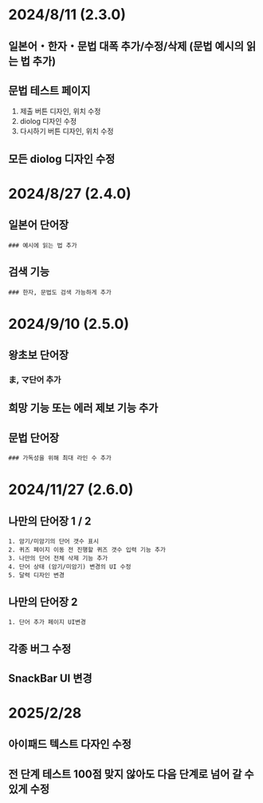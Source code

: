 # 2024/8/11 (2.3.0)

## 일본어・한자・문법 대폭 추가/수정/삭제 (문법 예시의 읽는 법 추가)

## 문법 테스트 페이지

1.  제출 버튼 디자인, 위치 수정
2.  diolog 디자인 수정
3.  다시하기 버튼 디자인, 위치 수정

## 모든 diolog 디자인 수정

# 2024/8/27 (2.4.0)

## 일본어 단어장

    ### 예시에 읽는 법 추가

## 검색 기능

    ### 한자, 문법도 검색 가능하게 추가

# 2024/9/10 (2.5.0)

## 왕초보 단어장

### ま, マ단어 추가

## 희망 기능 또는 에러 제보 기능 추가

## 문법 단어장

    ### 가독성을 위해 최대 라인 수 추가

# 2024/11/27 (2.6.0)

## 나만의 단어장 1 / 2

    1. 암기/미암기의 단어 갯수 표시
    2. 퀴즈 페이지 이동 전 진행할 퀴즈 갯수 입력 기능 추가
    3. 나만의 단어 전체 삭제 기능 추가
    4. 단어 상태 (암기/미암기) 변경의 UI 수정
    5. 달력 디자인 변경

## 나만의 단어장 2

    1. 단어 추가 페이지 UI변경

## 각종 버그 수정

## SnackBar UI 변경

# 2025/2/28

## 아이패드 텍스트 다자인 수정

## 전 단계 테스트 100점 맞지 않아도 다음 단계로 넘어 갈 수 있게 수정
